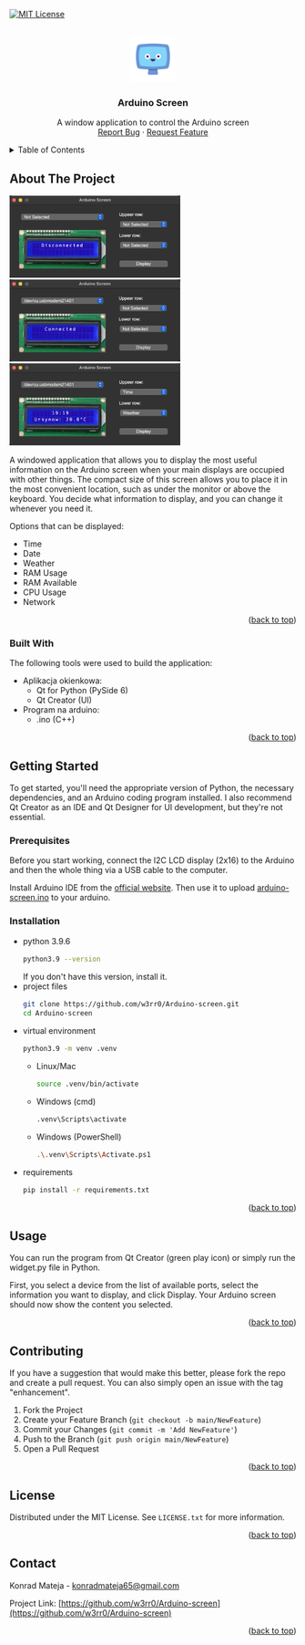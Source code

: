 <a id="readme-top"></a>



<!-- PROJECT SHIELDS -->
[![MIT License][license-shield]][license-url]



<!-- PROJECT LOGO -->
<br />
<div align="center">
  <a href="https://github.com/w3rr0/Arduino-screen">
    <img src="screen.png" alt="Logo" width="80" height="80">
  </a>

  <h3 align="center">Arduino Screen</h3>

  <p align="center">
    A window application to control the Arduino screen
    <br />
    <a href="https://github.com/w3rr0/Arduino-screen/issues/new?labels=bug&template=bug-report---.md">Report Bug</a>
    &middot;
    <a href="https://github.com/w3rr0/Arduino-screen/issues/new?labels=enhancement&template=feature-request---.md">Request Feature</a>
  </p>
</div>



<!-- TABLE OF CONTENTS -->
<details>
  <summary>Table of Contents</summary>
  <ol>
    <li>
      <a href="#about-the-project">About The Project</a>
      <ul>
        <li><a href="#built-with">Built With</a></li>
      </ul>
    </li>
    <li>
      <a href="#getting-started">Getting Started</a>
      <ul>
        <li><a href="#prerequisites">Prerequisites</a></li>
        <li><a href="#installation">Installation</a></li>
      </ul>
    </li>
    <li><a href="#usage">Usage</a></li>
    <li><a href="#contributing">Contributing</a></li>
    <li><a href="#license">License</a></li>
    <li><a href="#contact">Contact</a></li>
  </ol>
</details>



<!-- ABOUT THE PROJECT -->
## About The Project

<img src="screens/Disconnected.png" alt="Disconnected" width="300">
<img src="screens/Connected.png" alt="Connected" width="300">
<img src="screens/Displayed.png" alt="Displayed" width="300">

A windowed application that allows you to display the most useful information on the Arduino screen when your main displays are occupied with other things.
The compact size of this screen allows you to place it in the most convenient location, such as under the monitor or above the keyboard.
You decide what information to display, and you can change it whenever you need it.

Options that can be displayed:
- Time
- Date
- Weather
- RAM Usage
- RAM Available
- CPU Usage
- Network

<p align="right">(<a href="#readme-top">back to top</a>)</p>



### Built With

The following tools were used to build the application:
- Aplikacja okienkowa:
  - Qt for Python (PySide 6)
  - Qt Creator (UI)
- Program na arduino:
  - .ino (C++)


<p align="right">(<a href="#readme-top">back to top</a>)</p>



<!-- GETTING STARTED -->
## Getting Started

To get started, you'll need the appropriate version of Python, the necessary dependencies, and an Arduino coding program installed.
I also recommend Qt Creator as an IDE and Qt Designer for UI development, but they're not essential.

### Prerequisites

Before you start working, connect the I2C LCD display (2x16) to the Arduino and then the whole thing via a USB cable to the computer.

Install Arduino IDE from the [official website](https://www.arduino.cc/en/software).
Then use it to upload [arduino-screen.ino](http://www.github.com/w3rr0/Arduino-screen/arduino-screen.ino) to your arduino.

### Installation

* python 3.9.6
  ```sh
  python3.9 --version
  ```
  If you don't have this version, install it.
* project files
  ```sh
  git clone https://github.com/w3rr0/Arduino-screen.git
  cd Arduino-screen
  ```
* virtual environment
  ```sh
  python3.9 -m venv .venv
  ```
  * Linux/Mac
    ```sh
    source .venv/bin/activate
    ```
  * Windows (cmd)
    ```sh
    .venv\Scripts\activate
    ```
  * Windows (PowerShell)
    ```sh
    .\.venv\Scripts\Activate.ps1
    ```
* requirements
  ```sh
  pip install -r requirements.txt
  ```

<p align="right">(<a href="#readme-top">back to top</a>)</p>



<!-- USAGE EXAMPLES -->
## Usage

You can run the program from Qt Creator (green play icon) or simply run the widget.py file in Python.

First, you select a device from the list of available ports, select the information you want to display, and click Display.
Your Arduino screen should now show the content you selected.

<p align="right">(<a href="#readme-top">back to top</a>)</p>



<!-- CONTRIBUTING -->
## Contributing

If you have a suggestion that would make this better, please fork the repo and create a pull request.
You can also simply open an issue with the tag "enhancement".

1. Fork the Project
2. Create your Feature Branch (`git checkout -b main/NewFeature`)
3. Commit your Changes (`git commit -m 'Add NewFeature'`)
4. Push to the Branch (`git push origin main/NewFeature`)
5. Open a Pull Request

<p align="right">(<a href="#readme-top">back to top</a>)</p>



<!-- LICENSE -->
## License

Distributed under the MIT License. See `LICENSE.txt` for more information.

<p align="right">(<a href="#readme-top">back to top</a>)</p>



<!-- CONTACT -->
## Contact

Konrad Mateja - konradmateja65@gmail.com

Project Link: [https://github.com/w3rr0/Arduino-screen](https://github.com/w3rr0/Arduino-screen)

<p align="right">(<a href="#readme-top">back to top</a>)</p>



<!-- MARKDOWN LINKS & IMAGES -->
<!-- https://www.markdownguide.org/basic-syntax/#reference-style-links -->
[license-shield]: https://img.shields.io/github/license/w3rr0/Arduino-screen.svg?style=for-the-badge
[license-url]: https://github.com/w3rr0/Arduino-screen/LICENSE.txt
